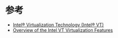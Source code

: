 

# 参考

* [Intel® Virtualization Technology (Intel® VT)](http://www.intel.com/content/www/us/en/virtualization/virtualization-technology/intel-virtualization-technology.html?wapkw=virtualization)
* [Overview of the Intel VT Virtualization Features](https://www.thomas-krenn.com/en/wiki/Overview_of_the_Intel_VT_Virtualization_Features)